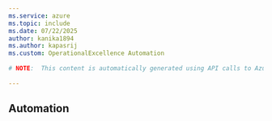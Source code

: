 ```yaml
---
ms.service: azure
ms.topic: include
ms.date: 07/22/2025
author: kanika1894
ms.author: kapasrij
ms.custom: OperationalExcellence Automation
  
# NOTE:  This content is automatically generated using API calls to Azure. Any edits made on these files will be overwritten in the next run of the script. 
  
---
```

  
## Automation

<!--articleBody-->
